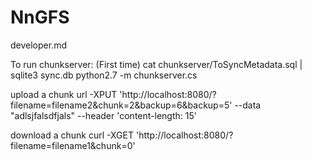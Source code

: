 # NnGFS
developer.md

To run chunkserver:
(First time) cat chunkserver/ToSyncMetadata.sql | sqlite3 sync.db
python2.7 -m chunkserver.cs

upload a chunk
url -XPUT 'http://localhost:8080/?filename=filename2&chunk=2&backup=6&backup=5' --data "adlsjfalsdfjals" --header 'content-length: 15'

download a chunk
curl -XGET 'http://localhost:8080/?filename=filename1&chunk=0'